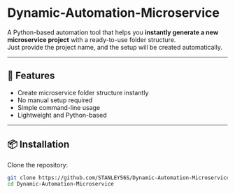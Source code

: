 # Dynamic-Automation-Microservice

A Python-based automation tool that helps you **instantly generate a new microservice project** with a ready-to-use folder structure.  
Just provide the project name, and the setup will be created automatically.

---

## 🚀 Features
- Create microservice folder structure instantly
- No manual setup required
- Simple command-line usage
- Lightweight and Python-based

---

## 📦 Installation
Clone the repository:
```bash
git clone https://github.com/STANLEY56S/Dynamic-Automation-Microservice
cd Dynamic-Automation-Microservice
